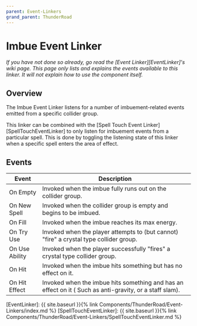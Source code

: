 ```yaml
---
parent: Event-Linkers
grand_parent: ThunderRoad
---
```

# Imbue Event Linker
*If you have not done so already, go read the [Event Linker][EventLinker]'s wiki page. This page only lists and explains the events available to this linker. It will not explain how to use the component itself.*

## Overview
The Imbue Event Linker listens for a number of imbuement-related events emitted from a specific collider group.

This linker can be combined with the [Spell Touch Event Linker][SpellTouchEventLinker] to only listen for imbuement events from a particular spell. This is done by toggling the listening state of this linker when a specific spell enters the area of effect.

## Events

| Event             | Description
| ---               | ---
| On Empty          | Invoked when the imbue fully runs out on the collider group.
| On New Spell      | Invoked when the collider group is empty and begins to be imbued.
| On Fill           | Invoked when the imbue reaches its max energy.
| On Try Use        | Invoked when the player attempts to (but cannot) "fire" a crystal type collider group.
| On Use Ability    | Invoked when the player successfully "fires" a crystal type collider group.
| On Hit            | Invoked when the imbue hits something but has no effect on it.
| On Hit Effect     | Invoked when the imbue hits something and has an effect on it ( Such as anti-gravity, or a staff slam).



[EventLinker]:  {{ site.baseurl }}{% link Components/ThunderRoad/Event-Linkers/index.md %}
[SpellTouchEventLinker]:  {{ site.baseurl }}{% link Components/ThunderRoad/Event-Linkers/SpellTouchEventLinker.md %}